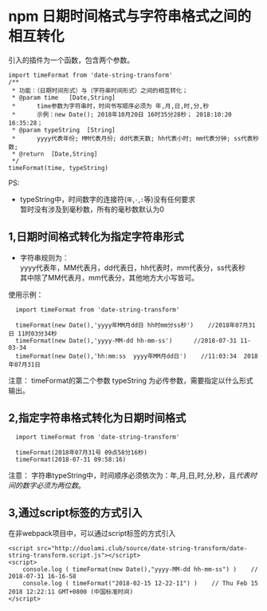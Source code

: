 npm 日期时间格式与字符串格式之间的相互转化
====
引入的插件为一个函数，包含两个参数。

    import timeFormat from 'date-string-transform'
    /**
     * 功能：（日期时间形式）与（字符串时间形式）之间的相互转化；
     * @param time   [Date,String]
     *      time参数为字符串时，时间书写顺序必须为 年,月,日,时,分,秒
     *      示例：new Date(); 2018年10月20日 16时35分28秒； 2018:10:20 16:35:28；
     * @param typeString  [String]
     *      yyyy代表年份; MM代表月份; dd代表天数; hh代表小时; mm代表分钟; ss代表秒数; 
     * @return  [Date,String]
     */
    timeFormat(time, typeString)    
    

PS:
*   typeString中，时间数字的连接符(`年`,`-`,`:`等)没有任何要求    
     暂时没有涉及到毫秒数，所有的毫秒数默认为0  
     
     
1,日期时间格式转化为指定字符串形式
----      
* 字符串规则为：   
yyyy代表年，MM代表月，dd代表日，hh代表时，mm代表分，ss代表秒     
其中除了MM代表月，mm代表分，其他地方大小写皆可。

使用示例：
        
      import timeFormat from 'date-string-transform'
      
      timeFormat(new Date(),'yyyy年MM月dd日 hh时mm分ss秒')    //2018年07月31日 11时03分34秒
      timeFormat(new Date(),'yyyy-MM-dd hh-mm-ss')      //2018-07-31 11-03-34
      timeFormat(new Date(),'hh:mm:ss  yyyy年MM月dd日')    //11:03:34  2018年07月31日

注意： timeFormat的第二个参数 typeString 为必传参数，需要指定以什么形式输出。


2,指定字符串格式转化为日期时间格式
----

      import timeFormat from 'date-string-transform'
      
      timeFormat(2018年07月31号 09点58分16秒)
      timeFormat(2018-07-31 09:58:16)

注意： 字符串typeString中，时间顺序必须依次为：年,月,日,时,分,秒，且*代表时间的数字必须为两位数*。

3,通过script标签的方式引入
----
在非webpack项目中，可以通过script标签的方式引入

    <script src="http://duolami.club/source/date-string-transform/date-string-transform.script.js"></script>
    <script>
        console.log ( timeFormat(new Date(),"yyyy-MM-dd hh-mm-ss") )    // 2018-07-31 16-16-58
        console.log ( timeFormat("2018-02-15 12-22-11") )    // Thu Feb 15 2018 12:22:11 GMT+0800 (中国标准时间)
    </script>    




